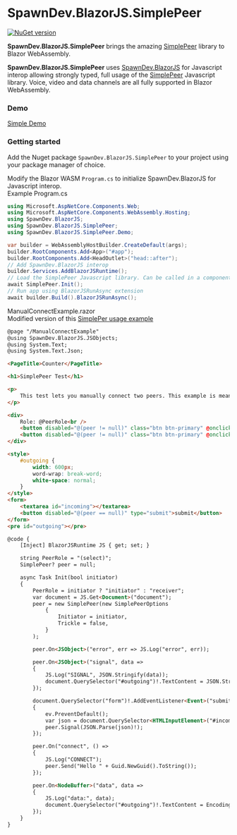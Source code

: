 # SpawnDev.BlazorJS.SimplePeer

[![NuGet version](https://badge.fury.io/nu/SpawnDev.BlazorJS.SimplePeer.svg?label=SpawnDev.BlazorJS.SimplePeer)](https://www.nuget.org/packages/SpawnDev.BlazorJS.SimplePeer)

**SpawnDev.BlazorJS.SimplePeer** brings the amazing [SimplePeer](https://github.com/feross/simple-peer) library to Blazor WebAssembly.

**SpawnDev.BlazorJS.SimplePeer** uses [SpawnDev.BlazorJS](https://github.com/LostBeard/SpawnDev.BlazorJS) for Javascript interop allowing strongly typed, full usage of the [SimplePeer](https://github.com/feross/simple-peer) Javascript library. Voice, video and data channels are all fully supported in Blazor WebAssembly.

### Demo
[Simple Demo](https://lostbeard.github.io/SpawnDev.BlazorJS.SimplePeer/)

### Getting started

Add the Nuget package ```SpawnDev.BlazorJS.SimplePeer``` to your project using your package manager of choice.

Modify the Blazor WASM ```Program.cs``` to initialize SpawnDev.BlazorJS for Javascript interop.  
Example Program.cs 
```cs
using Microsoft.AspNetCore.Components.Web;
using Microsoft.AspNetCore.Components.WebAssembly.Hosting;
using SpawnDev.BlazorJS;
using SpawnDev.BlazorJS.SimplePeer;
using SpawnDev.BlazorJS.SimplePeer.Demo;

var builder = WebAssemblyHostBuilder.CreateDefault(args);
builder.RootComponents.Add<App>("#app");
builder.RootComponents.Add<HeadOutlet>("head::after");
// Add SpawnDev.BlazorJS interop
builder.Services.AddBlazorJSRuntime();
// Load the SimplePeer Javascript library. Can be called in a component instead if desired.
await SimplePeer.Init();
// Run app using BlazorJSRunAsync extension
await builder.Build().BlazorJSRunAsync();
```

ManualConnectExample.razor  
Modified version of this [SimplePer usage example](https://github.com/feross/simple-peer?tab=readme-ov-file#usage)
```html
@page "/ManualConnectExample"
@using SpawnDev.BlazorJS.JSObjects;
@using System.Text;
@using System.Text.Json;

<PageTitle>Counter</PageTitle>

<h1>SimplePeer Test</h1>

<p>
    This test lets you manually connect two peers. This example is meant to mirror the original. Some standard Blazor usage styles or ignored to keep the examples closer. <a href="https://github.com/feross/simple-peer?tab=readme-ov-file#usage">Original Example</a>
</p>

<div>
    Role: @PeerRole<br />
    <button disabled="@(peer != null)" class="btn btn-primary" @onclick="@(()=>Init(true))">Create Initiator</button>
    <button disabled="@(peer != null)" class="btn btn-primary" @onclick="@(()=>Init(false))">Create Receiver</button>
</div>

<style>
    #outgoing {
        width: 600px;
        word-wrap: break-word;
        white-space: normal;
    }
</style>
<form>
    <textarea id="incoming"></textarea>
    <button disabled="@(peer == null)" type="submit">submit</button>
</form>
<pre id="outgoing"></pre>

@code {
    [Inject] BlazorJSRuntime JS { get; set; }

    string PeerRole = "(select)";
    SimplePeer? peer = null;

    async Task Init(bool initiator)
    {
        PeerRole = initiator ? "initiator" : "receiver";
        var document = JS.Get<Document>("document");
        peer = new SimplePeer(new SimplePeerOptions
            {
                Initiator = initiator,
                Trickle = false,
            }
        );

        peer.On<JSObject>("error", err => JS.Log("error", err));

        peer.On<JSObject>("signal", data =>
        {
            JS.Log("SIGNAL", JSON.Stringify(data));
            document.QuerySelector("#outgoing")!.TextContent = JSON.Stringify(data);
        });

        document.QuerySelector("form")!.AddEventListener<Event>("submit", ev =>
        {
            ev.PreventDefault();
            var json = document.QuerySelector<HTMLInputElement>("#incoming")!.Value;
            peer.Signal(JSON.Parse(json)!);
        });

        peer.On("connect", () =>
        {
            JS.Log("CONNECT");
            peer.Send("Hello " + Guid.NewGuid().ToString());
        });

        peer.On<NodeBuffer>("data", data =>
        {
            JS.Log("data:", data);
            document.QuerySelector("#outgoing")!.TextContent = Encoding.UTF8.GetString((byte[])data!);
        });
    }
}
```
